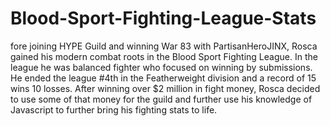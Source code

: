 # Blood-Sport-Fighting-League-Stats
fore joining HYPE Guild and winning War 83 with PartisanHeroJINX, Rosca gained his modern combat roots in the  Blood Sport Fighting League. In the league he was balanced fighter who focused on winning by submissions. He  ended the league #4th in the Featherweight division and a record of 15 wins 10 losses.    After winning over $2 million in fight money, Rosca decided to use some of that money for the guild and further use his knowledge of Javascript to further bring his fighting stats to life. 
